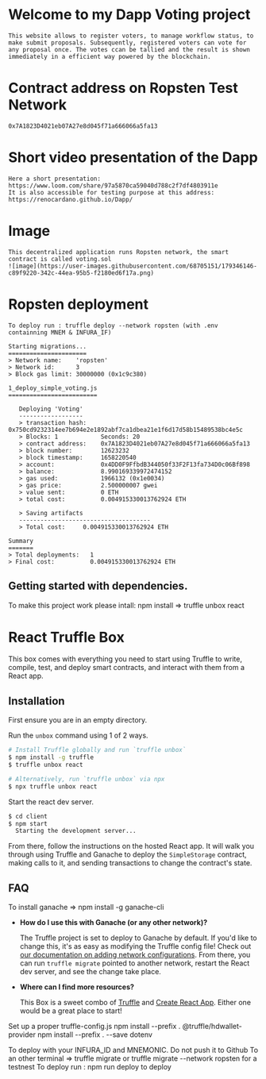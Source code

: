 # Welcome to my Dapp Voting project

    This website allows to register voters, to manage workflow status, to make submit proposals. Subsequently, registered voters can vote for any proposal once. The votes ccan be tallied and the result is shown immediately in a efficient way powered by the blockchain.

# Contract address on Ropsten Test Network
    0x7A1823D4021eb07A27e8d045f71a666066a5fa13

# Short video presentation of the Dapp
    Here a short presentation: https://www.loom.com/share/97a5870ca59040d788c2f7df4803911e
    It is also accessible for testing purpose at this address: https://renocardano.github.io/Dapp/

# Image
    This decentralized application runs Ropsten network, the smart contract is called voting.sol
    ![image](https://user-images.githubusercontent.com/68705151/179346146-c89f9220-342c-44ea-95b5-f2180ed6f17a.png)

# Ropsten deployment

    To deploy run : truffle deploy --network ropsten (with .env containning MNEM & INFURA_IF)

    Starting migrations...
    ======================
    > Network name:    'ropsten'
    > Network id:      3
    > Block gas limit: 30000000 (0x1c9c380)

    1_deploy_simple_voting.js
    =========================

       Deploying 'Voting'
       ------------------
       > transaction hash:    0x750cd9232314ee7b694e2e1892abf7ca1dbea21e1f6d17d58b15489538bc4e5c
       > Blocks: 1            Seconds: 20
       > contract address:    0x7A1823D4021eb07A27e8d045f71a666066a5fa13
       > block number:        12623232
       > block timestamp:     1658220540
       > account:             0x4DD0F9FfbdB344050f33F2F13fa734D0c06Bf898
       > balance:             8.990169339972474152
       > gas used:            1966132 (0x1e0034)
       > gas price:           2.500000007 gwei
       > value sent:          0 ETH
       > total cost:          0.004915330013762924 ETH

       > Saving artifacts
       -------------------------------------
       > Total cost:     0.004915330013762924 ETH

    Summary
    =======
    > Total deployments:   1
    > Final cost:          0.004915330013762924 ETH


## Getting started with dependencies.
To make this project work please intall:
npm install => truffle unbox react

# React Truffle Box

This box comes with everything you need to start using Truffle to write, compile, test, and deploy smart contracts, and interact with them from a React app.

## Installation

First ensure you are in an empty directory.

Run the `unbox` command using 1 of 2 ways.

```sh
# Install Truffle globally and run `truffle unbox`
$ npm install -g truffle
$ truffle unbox react
```

```sh
# Alternatively, run `truffle unbox` via npx
$ npx truffle unbox react
```

Start the react dev server.

```sh
$ cd client
$ npm start
  Starting the development server...
```

From there, follow the instructions on the hosted React app. It will walk you through using Truffle and Ganache to deploy the `SimpleStorage` contract, making calls to it, and sending transactions to change the contract's state.

## FAQ
To install ganache  => npm install -g ganache-cli
- __How do I use this with Ganache (or any other network)?__

  The Truffle project is set to deploy to Ganache by default. If you'd like to change this, it's as easy as modifying the Truffle config file! Check out [our documentation on adding network configurations](https://trufflesuite.com/docs/truffle/reference/configuration/#networks). From there, you can run `truffle migrate` pointed to another network, restart the React dev server, and see the change take place.

- __Where can I find more resources?__

  This Box is a sweet combo of [Truffle](https://trufflesuite.com) and [Create React App](https://create-react-app.dev). Either one would be a great place to start!
   
Set up a proper truffle-config.js
npm install --prefix . @truffle/hdwallet-provider
npm install --prefix . --save dotenv

To deploy with your INFURA_ID and MNEMONIC. Do not push it to Github
To an other terminal => truffle migrate or truffle migrate --network ropsten for a testnest
To deploy run :  npm run deploy to deploy
